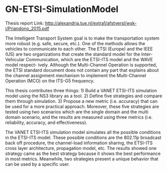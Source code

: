 # GN-ETSI-SimulationModel

Thesis report Link:  	http://alexandria.tue.nl/extra1/afstversl/wsk-i/Priandono_2015.pdf

The Intelligent Transport System goal is to make the transportation system more robust (e.g.
safe, secure, etc.). One of the methods allows the vehicles to communicate to each other. The
ETSI (Europe) and the IEEE (US) are two organizations that create the standard model for the
Inter-Vehicular Communication, which are the ETSI-ITS model and the WAVE model respect-
ively. Although the Multi-Channel Operation is supported, the ETSI standard document does
not contain any part that explains about the channel assignment mechanism to implement the
Multi-Channel Operation (MCO) on the ITS-G5 frequency.


This thesis contributes three things: 1) Build a VANET ETSI-ITS simulation model using
the NS3 library as a tool. 2) Define five strategies and compare them through simulation. 3)
Propose a new metric (i.e. accuracy) that can be used for a more practical approach. Moreover,
these five strategies are tested using two scenarios which are the single domain and the multi
domain scenario, and the results are measured using three metrics (i.e. reliability, accuracy, and
effectiveness).


The VANET ETSI-ITS simulation model simulates all the possible conditions in the ETSI-ITS
model. These possible conditions are the 802.11p broadcast back off procedure, the channel-load
information sharing, the ETSI-ITS cross layer architecture, propagation model, etc. The results
showed one strategy came as the best strategy because it shows the best performance in most
metrics. Meanwhile, two strategies present a unique behavior that can be used by a specific user.
